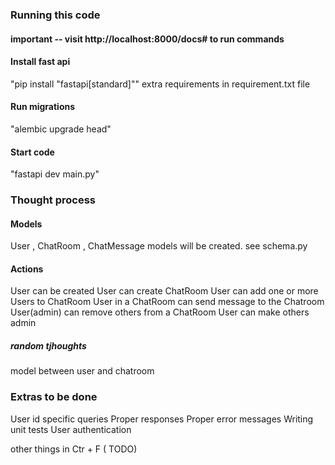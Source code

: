 ### Running this code

#### important -- visit http://localhost:8000/docs# to run commands

#### Install fast api

"pip install "fastapi[standard]""
extra requirements in requirement.txt file

#### Run migrations

"alembic upgrade head"

#### Start code

"fastapi dev main.py"

### Thought process

#### Models

User , ChatRoom , ChatMessage models will be created. see schema.py

#### Actions

User can be created
User can create ChatRoom
User can add one or more Users to ChatRoom
User in a ChatRoom can send message to the Chatroom
User(admin) can remove others from a ChatRoom
User can make others admin

##### random tjhoughts

model between user and chatroom

### Extras to be done

User id specific queries
Proper responses
Proper error messages
Writing unit tests
User authentication

other things in Ctr + F ( TODO)
